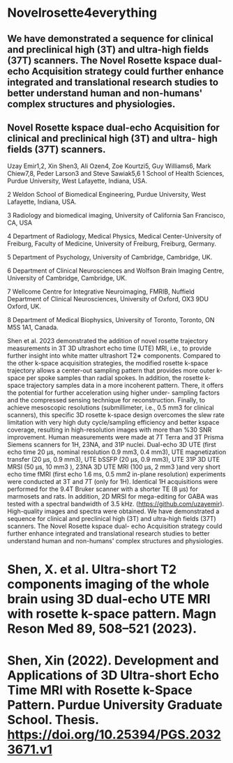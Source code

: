 # Novelrosette4everything
## We have demonstrated a sequence for clinical and preclinical high (3T) and ultra-high fields (37T) scanners. The Novel Rosette kspace dual- echo Acquisition strategy could further enhance integrated and translational research studies to better understand human and non-humans' complex structures and physiologies.

## Novel Rosette kspace dual-echo Acquisition for clinical and preclinical high (3T) and ultra- high fields (37T) scanners.
Uzay Emir1,2, Xin Shen3, Ali Ozen4, Zoe Kourtzi5, Guy Williams6, Mark Chiew7,8, Peder Larson3 and Steve Sawiak5,6
1 School of Health Sciences, Purdue University, West Lafayette, Indiana, USA.

2 Weldon School of Biomedical Engineering, Purdue University, West Lafayette, Indiana, USA.

3 Radiology and biomedical imaging, University of California San Francisco, CA, USA

4 Department of Radiology, Medical Physics, Medical Center-University of Freiburg, Faculty of Medicine, University of Freiburg, Freiburg, Germany.

5 Department of Psychology, University of Cambridge, Cambridge, UK.

6 Department of Clinical Neurosciences and Wolfson Brain Imaging Centre, University of Cambridge, Cambridge, UK.

7 Wellcome Centre for Integrative Neuroimaging, FMRIB, Nuffield Department of Clinical Neurosciences, University of Oxford, OX3 9DU Oxford, UK.

8 Department of Medical Biophysics, University of Toronto, Toronto, ON M5S 1A1, Canada.

Shen et al. 2023 demonstrated the addition of novel rosette trajectory measurements in 3T 3D ultrashort echo time (UTE) MRI, i.e., to provide further insight into white matter ultrashort T2∗ components. Compared to the other k-space acquisition strategies, the modified rosette k-space trajectory allows a center-out sampling pattern that provides more outer k-space per spoke samples than radial spokes. In addition, the rosette k-space trajectory samples data in a more incoherent pattern. There, it offers the potential for further acceleration using higher under- sampling factors and the compressed sensing technique for reconstruction. Finally, to achieve mesoscopic resolutions (submillimeter, i.e., 0.5 mm3 for clinical scanners), this specific 3D rosette k-space design overcomes the slew rate limitation with very high duty cycle/sampling efficiency and better kspace coverage, resulting in high-resolution images with more than %30 SNR improvement.
Human measurements were made at 7T Terra and 3T Prisma Siemens scanners for 1H, 23NA, and 31P nuclei. Dual-echo 3D UTE (first echo time 20 μs, nominal resolution 0.9 mm3, 0.4 mm3), UTE magnetization transfer (20 μs, 0.9 mm3), UTE bSSFP (20 μs, 0.9 mm3), UTE 31P 3D UTE MRSI (50 μs, 10 mm3 ), 23NA 3D UTE MRI (100 μs, 2 mm3 )and very short echo time fMRI (first echo 1.6 ms, 0.5 mm2 in-plane resolution) experiments were conducted at 3T and 7T (only for 1H). Identical 1H acquisitions were performed for the 9.4T Bruker scanner with a shorter TE (8 μs) for marmosets and rats. In addition, 2D MRSI for mega-editing for GABA was tested with a spectral bandwidth of 3.5 kHz. (https://github.com/uzayemir).
High-quality images and spectra were obtained. We have demonstrated a sequence for clinical and preclinical high (3T) and ultra-high fields (37T) scanners. The Novel Rosette kspace dual- echo Acquisition strategy could further enhance integrated and translational research studies to better understand human and non-humans' complex structures and physiologies.
# Shen, X. et al. Ultra-short T2 components imaging of the whole brain using 3D dual-echo UTE MRI with rosette k-space pattern. Magn Reson Med 89, 508–521 (2023).

# Shen, Xin (2022). Development and Applications of 3D Ultra-short Echo Time MRI with Rosette k-Space Pattern. Purdue University Graduate School. Thesis. https://doi.org/10.25394/PGS.20323671.v1
 
